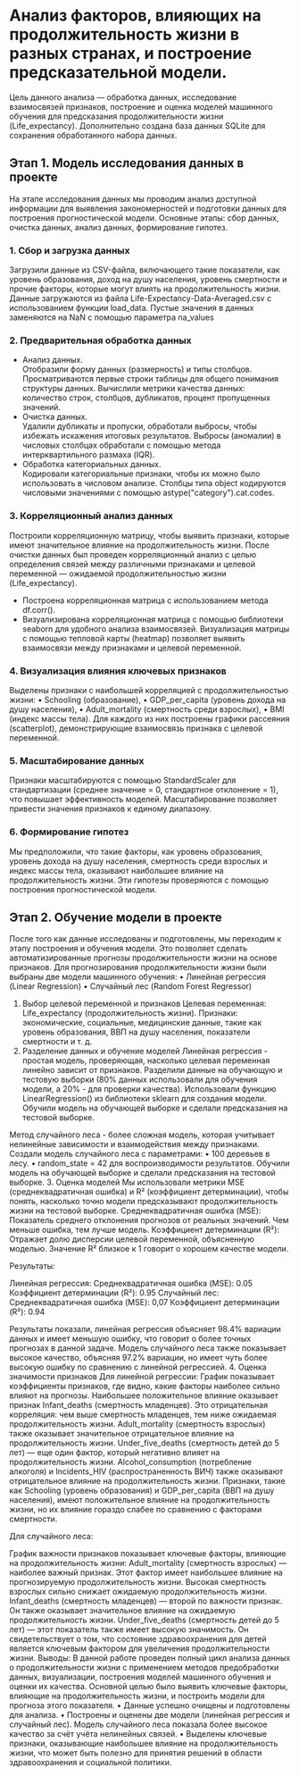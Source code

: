 # Анализ факторов, влияющих на продолжительность жизни в разных странах, и построение предсказательной модели.

Цель данного анализа — обработка данных, исследование взаимосвязей признаков, построение и оценка моделей машинного обучения для предсказания продолжительности жизни (Life_expectancy). Дополнительно создана база данных SQLite для сохранения обработанного набора данных.

## Этап 1. Модель исследования данных в проекте
На этапе исследования данных мы проводим анализ доступной информации для выявления закономерностей и подготовки данных для построения прогностической модели.
Основные этапы: сбор данных, очистка данных, анализ данных, формирование гипотез.

### 1.	Сбор и загрузка данных
Загрузили данные из CSV-файла, включающего такие показатели, как уровень образования, доход на душу населения, уровень смертности и прочие факторы, которые могут влиять на продолжительность жизни.
Данные загружаются из файла Life-Expectancy-Data-Averaged.csv с использованием функции load_data. Пустые значения в данных заменяются на NaN с помощью параметра na_values

### 2.	Предварительная обработка данных
   - Анализ данных.  
Отобразили форму данных (размерность) и типы столбцов. Просматриваются первые строки таблицы для общего понимания структуры данных.
Вычислили метрики качества данных: количество строк, столбцов, дубликатов, процент пропущенных значений.
   - Очистка данных.  
Удалили дубликаты и пропуски, обработали выбросы, чтобы избежать искажения итоговых результатов. Выбросы (аномалии) в числовых столбцах обработали с помощью метода интерквартильного размаха (IQR).
   - Обработка категориальных данных.  
Кодировали категориальные признаки, чтобы их можно было использовать в числовом анализе. Столбцы типа object кодируются числовыми значениями с помощью astype("category").cat.codes.


### 3.	Корреляционный анализ данных
Построили корреляционную матрицу, чтобы выявить признаки, которые имеют значительное влияние на продолжительность жизни.
После очистки данных был проведен корреляционный анализ с целью определения связей между различными признаками и целевой переменной — ожидаемой продолжительностью жизни (Life_expectancy).
-	Построена корреляционная матрица с использованием метода df.corr().
-	Визуализирована корреляционная матрица с помощью библиотеки seaborn для удобного анализа взаимосвязей.
Визуализация матрицы с помощью тепловой карты (heatmap) позволяет выявить взаимосвязи между признаками и целевой переменной.

### 4.	Визуализация влияния ключевых признаков
Выделены признаки с наибольшей корреляцией с продолжительностью жизни:
•	Schooling (образование),
•	GDP_per_capita (уровень дохода на душу населения),
•	Adult_mortality (смертность среди взрослых),
•	BMI (индекс массы тела).
Для каждого из них построены графики рассеяния (scatterplot), демонстрирующие взаимосвязь признака с целевой переменной.

### 5.	Масштабирование данных
Признаки масштабируются с помощью StandardScaler для стандартизации (среднее значение = 0, стандартное отклонение = 1), что повышает эффективность моделей. Масштабирование позволяет привести значения признаков к единому диапазону.

### 6.	Формирование гипотез
Мы предположили, что такие факторы, как уровень образования, уровень дохода на душу населения, смертность среди взрослых и индекс массы тела, оказывают наибольшее влияние на продолжительность жизни. Эти гипотезы проверяются с помощью построения прогностической модели.

## Этап 2. Обучение модели в проекте
После того как данные исследованы и подготовлены, мы переходим к этапу построения и обучения модели. Это позволяет сделать автоматизированные прогнозы продолжительности жизни на основе признаков.
Для прогнозирования продолжительности жизни были выбраны две модели машинного обучения:
•	Линейная регрессия (Linear Regression)
•	Случайный лес (Random Forest Regressor)


1.	Выбор целевой переменной и признаков
Целевая переменная: Life_expectancy (продолжительность жизни).
Признаки: экономические, социальные, медицинские данные, такие как уровень образования, ВВП на душу населения, показатели смертности и т. д.
2.	Разделение данных и обучение моделей
Линейная регрессия - простая модель, проверяющая, насколько целевая переменная линейно зависит от признаков.
Разделили данные на обучающую и тестовую выборки (80% данных использовали для обучения модели, а 20% - для проверки качества).
Использовали функцию LinearRegression() из библиотеки sklearn для создания модели.
Обучили модель на обучающей выборке и сделали предсказания на тестовой выборке. 

Метод случайного леса - более сложная модель, которая учитывает нелинейные зависимости и взаимодействия между признаками.
Создали модель случайного леса с параметрами:
•	100 деревьев в лесу.
•	random_state = 42 для воспроизводимости результатов.
Обучили модель на обучающей выборке и сделали предсказания на тестовой выборке.
3.	Оценка моделей
Мы использовали метрики MSE (среднеквадратичная ошибка) и R² (коэффициент детерминации), чтобы понять, насколько точно модели предсказывают продолжительность жизни на тестовой выборке.
Среднеквадратичная ошибка (MSE):
Показатель среднего отклонения прогнозов от реальных значений. Чем меньше ошибка, тем лучше модель.
Коэффициент детерминации (R²):
Отражает долю дисперсии целевой переменной, объясненную моделью. Значение R² близкое к 1 говорит о хорошем качестве модели.

Результаты:

Линейная регрессия:
Среднеквадратичная ошибка (MSE): 0.05
Коэффициент детерминации (R²): 0.95
Случайный лес:
Среднеквадратичная ошибка (MSE): 0,07
Коэффициент детерминации (R²): 0.94

Результаты показали, линейная регрессия объясняет 98.4% вариации данных и имеет меньшую ошибку, что говорит о более точных прогнозах в данной задаче.
Модель случайного леса также показывает высокое качество, объясняя 97.2% вариации, но имеет чуть более высокую ошибку по сравнению с линейной регрессией.
4.	Оценка значимости признаков
Для линейной регрессии:
График показывает коэффициенты признаков, где видно, какие факторы наиболее сильно влияют на прогнозы.
Наибольшее положительное влияние оказывает признак Infant_deaths (смертность младенцев). Это отрицательная корреляция: чем выше смертность младенцев, тем ниже ожидаемая продолжительность жизни.
Adult_mortality (смертность взрослых) также оказывает значительное отрицательное влияние на продолжительность жизни.
 Under_five_deaths (смертность детей до 5 лет) — еще один фактор, который негативно влияет на продолжительность жизни.
Alcohol_consumption (потребление алкоголя) и Incidents_HIV (распространенность ВИЧ) также оказывают отрицательное влияние на продолжительность жизни.
Признаки, такие как Schooling (уровень образования) и GDP_per_capita (ВВП на душу населения), имеют положительное влияние на продолжительность жизни, но их влияние гораздо слабее по сравнению с факторами смертности.

Для случайного леса:

График важности признаков показывает ключевые факторы, влияющие на продолжительность жизни:
Adult_mortality (смертность взрослых) — наиболее важный признак. Этот фактор имеет наибольшее влияние на прогнозируемую продолжительность жизни. Высокая смертность взрослых сильно снижает ожидаемую продолжительность жизни.
Infant_deaths (смертность младенцев) — второй по важности признак. Он также оказывает значительное влияние на ожидаемую продолжительность жизни.
Under_five_deaths (смертность детей до 5 лет) — этот показатель также имеет высокую значимость. Он свидетельствует о том, что состояние здравоохранения для детей является ключевым фактором для увеличения продолжительности жизни.
Выводы:
В данной работе проведен полный цикл анализа данных о продолжительности жизни с применением методов предобработки данных, визуализации, построения моделей машинного обучения и оценки их качества. Основной целью было выявить ключевые факторы, влияющие на продолжительность жизни, и построить модели для прогноза этого показателя.
•	Данные успешно очищены и подготовлены для анализа.
•	Построены и оценены две модели (линейная регрессия и случайный лес). Модель случайного леса показала более высокое качество за счёт учёта нелинейных связей.
•	Выделены ключевые признаки, оказывающие наибольшее влияние на продолжительность жизни, что может быть полезно для принятия решений в области здравоохранения и социальной политики.
